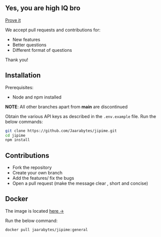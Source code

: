 ## Yes, you are high IQ bro

[Prove it](https://jipime.vercel.app)

We accept pull requests and contributions for:
- New features
- Better questions
- Different format of questions


Thank you!

## Installation

Prerequisites:
- Node and npm installed

**NOTE**: All other branches apart from **main** are discontinued

Obtain the various API keys as described in the `.env.example` file.
Run the below commands:
```bash
git clone https://github.com/Jaarabytes/jipime.git
cd jipime
npm install
```

## Contributions

- Fork the repository
- Create your own branch
- Add the features/ fix the bugs
- Open a pull request (make the message clear , short and concise)

## Docker
The image is located [here ->](https://hub.docker.com/repository/docker/jaarabytes/jipime)

Run the below command:
```bash
docker pull jaarabytes/jipime:general
```
